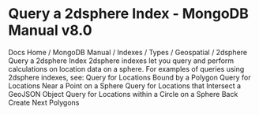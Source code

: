 # Query a 2dsphere Index - MongoDB Manual v8.0


Docs Home / MongoDB Manual / Indexes / Types / Geospatial / 2dsphere Query a 2dsphere Index 2dsphere indexes let you query and perform calculations on location data
on a sphere. For examples of queries using 2dsphere indexes, see: Query for Locations Bound by a Polygon Query for Locations Near a Point on a Sphere Query for Locations that Intersect a GeoJSON Object Query for Locations within a Circle on a Sphere Back Create Next Polygons
